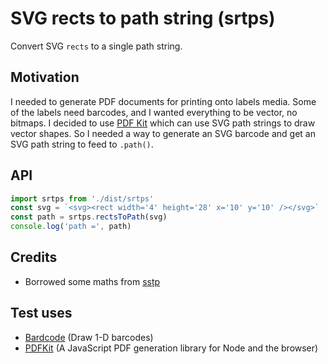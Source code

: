 
# SVG rects to path string (srtps)

Convert SVG `rects` to a single path string.

## Motivation

I needed to generate PDF documents for printing onto labels media. Some of the labels need barcodes, and I wanted everything to be vector, no bitmaps. I decided to use [PDF Kit](http://pdfkit.org/docs/vector.html#svg_paths) which can use SVG path strings to draw vector shapes. So I needed a way to generate an SVG barcode and get an SVG path string to feed to `.path()`.

## API

```javascript
import srtps from './dist/srtps'
const svg = `<svg><rect width='4' height='28' x='10' y='10' /></svg>`
const path = srtps.rectsToPath(svg)
console.log('path =', path)
```

## Credits

- Borrowed some maths from [sstp](https://github.com/mailzwj/sstp)

## Test uses

- [Bardcode](https://github.com/froatsnook/bardcode) (Draw 1-D barcodes)
- [PDFKit](https://github.com/devongovett/pdfkit) (A JavaScript PDF generation library for Node and the browser)
